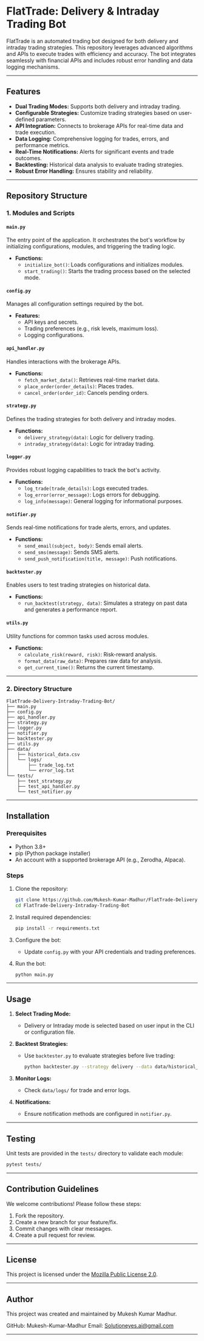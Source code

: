 # FlatTrade: Delivery & Intraday Trading Bot

FlatTrade is an automated trading bot designed for both delivery and intraday trading strategies. This repository leverages advanced algorithms and APIs to execute trades with efficiency and accuracy. The bot integrates seamlessly with financial APIs and includes robust error handling and data logging mechanisms.

---

## Features

- **Dual Trading Modes:** Supports both delivery and intraday trading.
- **Configurable Strategies:** Customize trading strategies based on user-defined parameters.
- **API Integration:** Connects to brokerage APIs for real-time data and trade execution.
- **Data Logging:** Comprehensive logging for trades, errors, and performance metrics.
- **Real-Time Notifications:** Alerts for significant events and trade outcomes.
- **Backtesting:** Historical data analysis to evaluate trading strategies.
- **Robust Error Handling:** Ensures stability and reliability.

---

## Repository Structure

### **1. Modules and Scripts**

#### **`main.py`**
The entry point of the application. It orchestrates the bot's workflow by initializing configurations, modules, and triggering the trading logic.

- **Functions:**
  - `initialize_bot()`: Loads configurations and initializes modules.
  - `start_trading()`: Starts the trading process based on the selected mode.

#### **`config.py`**
Manages all configuration settings required by the bot.

- **Features:**
  - API keys and secrets.
  - Trading preferences (e.g., risk levels, maximum loss).
  - Logging configurations.

#### **`api_handler.py`**
Handles interactions with the brokerage APIs.

- **Functions:**
  - `fetch_market_data()`: Retrieves real-time market data.
  - `place_order(order_details)`: Places trades.
  - `cancel_order(order_id)`: Cancels pending orders.

#### **`strategy.py`**
Defines the trading strategies for both delivery and intraday modes.

- **Functions:**
  - `delivery_strategy(data)`: Logic for delivery trading.
  - `intraday_strategy(data)`: Logic for intraday trading.

#### **`logger.py`**
Provides robust logging capabilities to track the bot's activity.

- **Functions:**
  - `log_trade(trade_details)`: Logs executed trades.
  - `log_error(error_message)`: Logs errors for debugging.
  - `log_info(message)`: General logging for informational purposes.

#### **`notifier.py`**
Sends real-time notifications for trade alerts, errors, and updates.

- **Functions:**
  - `send_email(subject, body)`: Sends email alerts.
  - `send_sms(message)`: Sends SMS alerts.
  - `send_push_notification(title, message)`: Push notifications.

#### **`backtester.py`**
Enables users to test trading strategies on historical data.

- **Functions:**
  - `run_backtest(strategy, data)`: Simulates a strategy on past data and generates a performance report.

#### **`utils.py`**
Utility functions for common tasks used across modules.

- **Functions:**
  - `calculate_risk(reward, risk)`: Risk-reward analysis.
  - `format_data(raw_data)`: Prepares raw data for analysis.
  - `get_current_time()`: Returns the current timestamp.

---

### **2. Directory Structure**
```plaintext
FlatTrade-Delivery-Intraday-Trading-Bot/
├── main.py
├── config.py
├── api_handler.py
├── strategy.py
├── logger.py
├── notifier.py
├── backtester.py
├── utils.py
├── data/
│   ├── historical_data.csv
│   └── logs/
│       ├── trade_log.txt
│       └── error_log.txt
└── tests/
    ├── test_strategy.py
    ├── test_api_handler.py
    └── test_notifier.py
```

---

## Installation

### Prerequisites
- Python 3.8+
- pip (Python package installer)
- An account with a supported brokerage API (e.g., Zerodha, Alpaca).

### Steps
1. Clone the repository:
   ```bash
   git clone https://github.com/Mukesh-Kumar-Madhur/FlatTrade-Delivery-Intraday-Trading-Bot.git
   cd FlatTrade-Delivery-Intraday-Trading-Bot
   ```

2. Install required dependencies:
   ```bash
   pip install -r requirements.txt
   ```

3. Configure the bot:
   - Update `config.py` with your API credentials and trading preferences.

4. Run the bot:
   ```bash
   python main.py
   ```

---

## Usage

1. **Select Trading Mode:**
   - Delivery or Intraday mode is selected based on user input in the CLI or configuration file.

2. **Backtest Strategies:**
   - Use `backtester.py` to evaluate strategies before live trading:
     ```bash
     python backtester.py --strategy delivery --data data/historical_data.csv
     ```

3. **Monitor Logs:**
   - Check `data/logs/` for trade and error logs.

4. **Notifications:**
   - Ensure notification methods are configured in `notifier.py`.

---

## Testing

Unit tests are provided in the `tests/` directory to validate each module:
```bash
pytest tests/
```

---

## Contribution Guidelines

We welcome contributions! Please follow these steps:

1. Fork the repository.
2. Create a new branch for your feature/fix.
3. Commit changes with clear messages.
4. Create a pull request for review.

---

## License

This project is licensed under the [Mozilla Public License 2.0](https://mozilla.org/MPL/2.0/).

---

## Author
This project was created and maintained by Mukesh Kumar Madhur.

GitHub: Mukesh-Kumar-Madhur
Email: Solutioneyes.ai@gmail.com

---
